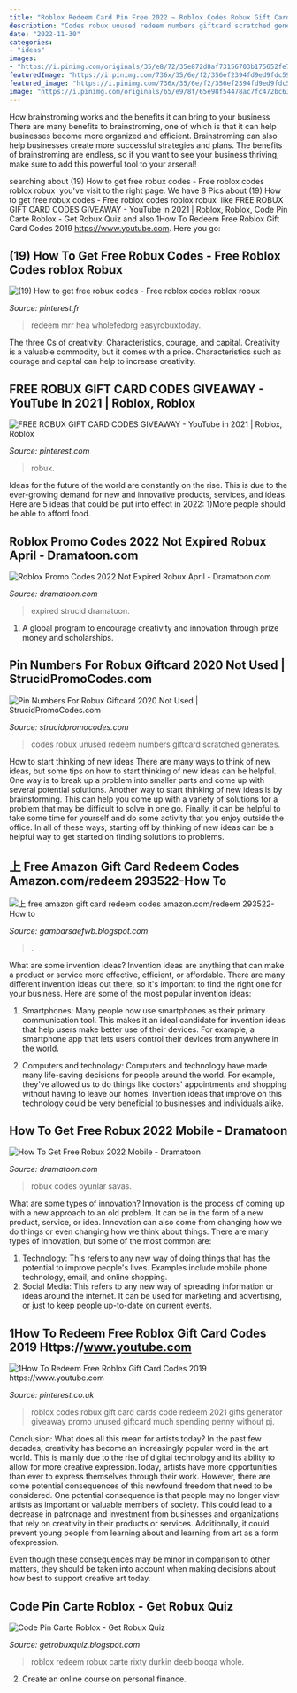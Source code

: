 ```yaml
---
title: "Roblox Redeem Card Pin Free 2022 ~ Roblox Codes Robux Gift Card Cards Code Redeem 2021 Gifts Generator Giveaway Promo Unused Giftcard Much Spending Penny Without Pj"
description: "Codes robux unused redeem numbers giftcard scratched generates"
date: "2022-11-30"
categories:
- "ideas"
images:
- "https://i.pinimg.com/originals/35/e8/72/35e872d8af73156703b175652fe7040d.jpg"
featuredImage: "https://i.pinimg.com/736x/35/6e/f2/356ef2394fd9ed9fdc596980796883ae.jpg"
featured_image: "https://i.pinimg.com/736x/35/6e/f2/356ef2394fd9ed9fdc596980796883ae.jpg"
image: "https://i.pinimg.com/originals/65/e9/8f/65e98f54478ac7fc472bc63acdf5d9e0.jpg"
---
```



How brainstroming works and the benefits it can bring to your business
There are many benefits to brainstroming, one of which is that it can help businesses become more organized and efficient. Brainstroming can also help businesses create more successful strategies and plans. The benefits of brainstroming are endless, so if you want to see your business thriving, make sure to add this powerful tool to your arsenal!

	

		
searching about (19) How to get free robux codes - Free roblox codes ️roblox robux ️ you've visit to the right page. We have 8 Pics about (19) How to get free robux codes - Free roblox codes ️roblox robux ️ like FREE ROBUX GIFT CARD CODES GIVEAWAY - YouTube in 2021 | Roblox, Roblox, Code Pin Carte Roblox - Get Robux Quiz and also 1How To Redeem Free Roblox Gift Card Codes 2019 https://www.youtube.com. Here you go:
		
    
## (19) How To Get Free Robux Codes - Free Roblox Codes ️roblox Robux ️

<img loading=lazy src="https://i.pinimg.com/736x/d1/80/0c/d1800c11fc56306f5255f67676842bab.jpg" onerror="this.onerror=null;this.src='https://tse3.mm.bing.net/th?id=OIP.yEsNycDBAsji-CArOxfNmAHaFj&amp;pid=15.1';" alt="(19) How to get free robux codes - Free roblox codes ️roblox robux ️">

_Source: pinterest.fr_

>redeem mrr hea wholefedorg easyrobuxtoday. 

	

The three Cs of creativity: Characteristics, courage, and capital.
Creativity is a valuable commodity, but it comes with a price. Characteristics such as courage and capital can help to increase creativity.

    
## FREE ROBUX GIFT CARD CODES GIVEAWAY - YouTube In 2021 | Roblox, Roblox

<img loading=lazy src="https://i.pinimg.com/736x/35/6e/f2/356ef2394fd9ed9fdc596980796883ae.jpg" onerror="this.onerror=null;this.src='https://tse3.mm.bing.net/th?id=OIP.vs6cs030pAPWbi2L-GwVKAHaEK&amp;pid=15.1';" alt="FREE ROBUX GIFT CARD CODES GIVEAWAY - YouTube in 2021 | Roblox, Roblox">

_Source: pinterest.com_

>robux. 

	

Ideas for the future of the world are constantly on the rise. This is due to the ever-growing demand for new and innovative products, services, and ideas. Here are 5 ideas that could be put into effect in 2022: 1)More people should be able to afford food. 

    
## Roblox Promo Codes 2022 Not Expired Robux April - Dramatoon.com

<img loading=lazy src="https://i.pinimg.com/originals/65/e9/8f/65e98f54478ac7fc472bc63acdf5d9e0.jpg" onerror="this.onerror=null;this.src='https://tse2.mm.bing.net/th?id=OIP.1wD7E4h6CB5peut_UQ-5tgHaEK&amp;pid=15.1';" alt="Roblox Promo Codes 2022 Not Expired Robux April - Dramatoon.com">

_Source: dramatoon.com_

>expired strucid dramatoon. 

	

1. A global program to encourage creativity and innovation through prize money and scholarships. 

    
## Pin Numbers For Robux Giftcard 2020 Not Used | StrucidPromoCodes.com

<img loading=lazy src="https://farm6.static.flickr.com/5083/5303489917_f4fc07568c.jpg" onerror="this.onerror=null;this.src='https://tse3.mm.bing.net/th?id=OIP.Ri6azz4oUHldYoA_j5NXgwHaFj&amp;pid=15.1';" alt="Pin Numbers For Robux Giftcard 2020 Not Used | StrucidPromoCodes.com">

_Source: strucidpromocodes.com_

>codes robux unused redeem numbers giftcard scratched generates. 

	

How to start thinking of new ideas
There are many ways to think of new ideas, but some tips on how to start thinking of new ideas can be helpful. One way is to break up a problem into smaller parts and come up with several potential solutions. Another way to start thinking of new ideas is by brainstorming. This can help you come up with a variety of solutions for a problem that may be difficult to solve in one go. Finally, it can be helpful to take some time for yourself and do some activity that you enjoy outside the office. In all of these ways, starting off by thinking of new ideas can be a helpful way to get started on finding solutions to problems.

    
## 上 Free Amazon Gift Card Redeem Codes Amazon.com/redeem 293522-How To

<img loading=lazy src="https://i.pinimg.com/originals/6a/66/38/6a6638ff30bd29fae23c2ec35e48383a.jpg" onerror="this.onerror=null;this.src='https://tse3.mm.bing.net/th?id=OIP.oCNQYni-jkuzteN3lkrIqwHaEK&amp;pid=15.1';" alt="上 free amazon gift card redeem codes amazon.com/redeem 293522-How to">

_Source: gambarsaefwb.blogspot.com_

>. 

	

What are some invention ideas?
Invention ideas are anything that can make a product or service more effective, efficient, or affordable. There are many different invention ideas out there, so it's important to find the right one for your business. Here are some of the most popular invention ideas:
1. Smartphones: Many people now use smartphones as their primary communication tool. This makes it an ideal candidate for invention ideas that help users make better use of their devices. For example, a smartphone app that lets users control their devices from anywhere in the world.

2. Computers and technology: Computers and technology have made many life-saving decisions for people around the world. For example, they've allowed us to do things like doctors' appointments and shopping without having to leave our homes. Invention ideas that improve on this technology could be very beneficial to businesses and individuals alike.


    
## How To Get Free Robux 2022 Mobile - Dramatoon

<img loading=lazy src="https://i.pinimg.com/originals/35/e8/72/35e872d8af73156703b175652fe7040d.jpg" onerror="this.onerror=null;this.src='https://tse4.mm.bing.net/th?id=OIP.d9F86JZMa6LJhEaD6w_7hwHaEK&amp;pid=15.1';" alt="How To Get Free Robux 2022 Mobile - Dramatoon">

_Source: dramatoon.com_

>robux codes oyunlar savas. 

	

What are some types of innovation?
Innovation is the process of coming up with a new approach to an old problem. It can be in the form of a new product, service, or idea. Innovation can also come from changing how we do things or even changing how we think about things. There are many types of innovation, but some of the most common are: 
1) Technology: This refers to any new way of doing things that has the potential to improve people's lives. Examples include mobile phone technology, email, and online shopping. 
2) Social Media: This refers to any new way of spreading information or ideas around the internet. It can be used for marketing and advertising, or just to keep people up-to-date on current events.

    
## 1How To Redeem Free Roblox Gift Card Codes 2019 Https://www.youtube.com

<img loading=lazy src="https://i.pinimg.com/originals/f7/15/e4/f715e49112ff5915fae73652246b9c80.jpg" onerror="this.onerror=null;this.src='https://tse4.mm.bing.net/th?id=OIP.tiwAwFe1sGuxUJyWa5kZQwHaEK&amp;pid=15.1';" alt="1How To Redeem Free Roblox Gift Card Codes 2019 https://www.youtube.com">

_Source: pinterest.co.uk_

>roblox codes robux gift card cards code redeem 2021 gifts generator giveaway promo unused giftcard much spending penny without pj. 

	

Conclusion: What does all this mean for artists today?
In the past few decades, creativity has become an increasingly popular word in the art world. This is mainly due to the rise of digital technology and its ability to allow for more creative expression.Today, artists have more opportunities than ever to express themselves through their work. However, there are some potential consequences of this newfound freedom that need to be considered.
One potential consequence is that people may no longer view artists as important or valuable members of society. This could lead to a decrease in patronage and investment from businesses and organizations that rely on creativity in their products or services. Additionally, it could prevent young people from learning about and learning from art as a form ofexpression.

Even though these consequences may be minor in comparison to other matters, they should be taken into account when making decisions about how best to support creative art today.

    
## Code Pin Carte Roblox - Get Robux Quiz

<img loading=lazy src="https://en.help.roblox.com/hc/article_attachments/115017743306/mceclip1.png" onerror="this.onerror=null;this.src='https://tse2.mm.bing.net/th?id=OIP.gKAq5nUVpF900i7JcUCM5gHaDg&amp;pid=15.1';" alt="Code Pin Carte Roblox - Get Robux Quiz">

_Source: getrobuxquiz.blogspot.com_

>roblox redeem robux carte rixty durkin deeb booga whole. 

	

2. Create an online course on personal finance.

